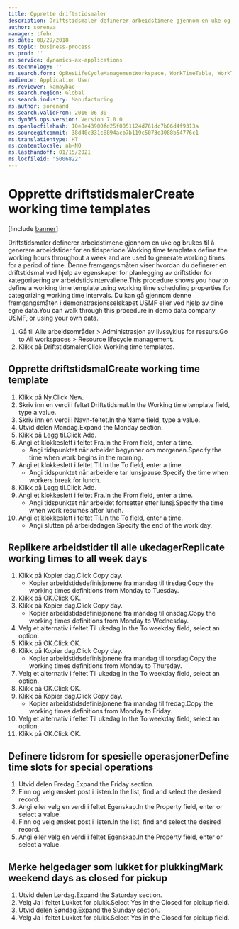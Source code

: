 ```yaml
---
title: Opprette driftstidsmaler
description: Driftstidsmaler definerer arbeidstimene gjennom en uke og brukes til å generere arbeidstider for en tidsperiode.
author: sorenva
manager: tfehr
ms.date: 08/29/2018
ms.topic: business-process
ms.prod: ''
ms.service: dynamics-ax-applications
ms.technology: ''
ms.search.form: OpResLifeCycleManagementWorkspace, WorkTimeTable, WorkTimeCopyDayDialog, WorkPeriodTemplate
audience: Application User
ms.reviewer: kamaybac
ms.search.region: Global
ms.search.industry: Manufacturing
ms.author: sorenand
ms.search.validFrom: 2016-06-30
ms.dyn365.ops.version: Version 7.0.0
ms.openlocfilehash: 10e8e43900fd25f0051124d761dc7b06d4f9313a
ms.sourcegitcommit: 38d40c331c8894acb7b119c5073e3088b54776c1
ms.translationtype: HT
ms.contentlocale: nb-NO
ms.lasthandoff: 01/15/2021
ms.locfileid: "5006822"
---
```

# <a name="create-working-time-templates"></a><span data-ttu-id="ec74e-103">Opprette driftstidsmaler</span><span class="sxs-lookup"><span data-stu-id="ec74e-103">Create working time templates</span></span>

[!include [banner](../../includes/banner.md)]

<span data-ttu-id="ec74e-104">Driftstidsmaler definerer arbeidstimene gjennom en uke og brukes til å generere arbeidstider for en tidsperiode.</span><span class="sxs-lookup"><span data-stu-id="ec74e-104">Working time templates define the working hours throughout a week and are used to generate working times for a period of time.</span></span> <span data-ttu-id="ec74e-105">Denne fremgangsmåten viser hvordan du definerer en driftstidsmal ved hjelp av egenskaper for planlegging av driftstider for kategorisering av arbeidstidsintervallene.</span><span class="sxs-lookup"><span data-stu-id="ec74e-105">This procedure shows you how to define a working time template using working time scheduling properties for categorizing working time intervals.</span></span> <span data-ttu-id="ec74e-106">Du kan gå gjennom denne fremgangsmåten i demonstrasjonsselskapet USMF eller ved hjelp av dine egne data.</span><span class="sxs-lookup"><span data-stu-id="ec74e-106">You can walk through this procedure in demo data company USMF, or using your own data.</span></span>

1. <span data-ttu-id="ec74e-107">Gå til Alle arbeidsområder > Administrasjon av livssyklus for ressurs.</span><span class="sxs-lookup"><span data-stu-id="ec74e-107">Go to All workspaces > Resource lifecycle management.</span></span>
2. <span data-ttu-id="ec74e-108">Klikk på Driftstidsmaler.</span><span class="sxs-lookup"><span data-stu-id="ec74e-108">Click Working time templates.</span></span>

## <a name="create-working-time-template"></a><span data-ttu-id="ec74e-109">Opprette driftstidsmal</span><span class="sxs-lookup"><span data-stu-id="ec74e-109">Create working time template</span></span>
1. <span data-ttu-id="ec74e-110">Klikk på Ny.</span><span class="sxs-lookup"><span data-stu-id="ec74e-110">Click New.</span></span>
2. <span data-ttu-id="ec74e-111">Skriv inn en verdi i feltet Driftstidsmal.</span><span class="sxs-lookup"><span data-stu-id="ec74e-111">In the Working time template field, type a value.</span></span>
3. <span data-ttu-id="ec74e-112">Skriv inn en verdi i Navn-feltet.</span><span class="sxs-lookup"><span data-stu-id="ec74e-112">In the Name field, type a value.</span></span>
4. <span data-ttu-id="ec74e-113">Utvid delen Mandag.</span><span class="sxs-lookup"><span data-stu-id="ec74e-113">Expand the Monday section.</span></span>
5. <span data-ttu-id="ec74e-114">Klikk på Legg til.</span><span class="sxs-lookup"><span data-stu-id="ec74e-114">Click Add.</span></span>
6. <span data-ttu-id="ec74e-115">Angi et klokkeslett i feltet Fra.</span><span class="sxs-lookup"><span data-stu-id="ec74e-115">In the From field, enter a time.</span></span>
    * <span data-ttu-id="ec74e-116">Angi tidspunktet når arbeidet begynner om morgenen.</span><span class="sxs-lookup"><span data-stu-id="ec74e-116">Specify the time when work begins in the morning.</span></span>  
7. <span data-ttu-id="ec74e-117">Angi et klokkeslett i feltet Til.</span><span class="sxs-lookup"><span data-stu-id="ec74e-117">In the To field, enter a time.</span></span>
    * <span data-ttu-id="ec74e-118">Angi tidspunktet når arbeidere tar lunsjpause.</span><span class="sxs-lookup"><span data-stu-id="ec74e-118">Specify the time when workers break for lunch.</span></span>  
8. <span data-ttu-id="ec74e-119">Klikk på Legg til.</span><span class="sxs-lookup"><span data-stu-id="ec74e-119">Click Add.</span></span>
9. <span data-ttu-id="ec74e-120">Angi et klokkeslett i feltet Fra.</span><span class="sxs-lookup"><span data-stu-id="ec74e-120">In the From field, enter a time.</span></span>
    * <span data-ttu-id="ec74e-121">Angi tidspunktet når arbeidet fortsetter etter lunsj.</span><span class="sxs-lookup"><span data-stu-id="ec74e-121">Specify the time when work resumes after lunch.</span></span>  
10. <span data-ttu-id="ec74e-122">Angi et klokkeslett i feltet Til.</span><span class="sxs-lookup"><span data-stu-id="ec74e-122">In the To field, enter a time.</span></span>
    * <span data-ttu-id="ec74e-123">Angi slutten på arbeidsdagen.</span><span class="sxs-lookup"><span data-stu-id="ec74e-123">Specify the end of the work day.</span></span>  

## <a name="replicate-working-times-to-all-week-days"></a><span data-ttu-id="ec74e-124">Replikere arbeidstider til alle ukedager</span><span class="sxs-lookup"><span data-stu-id="ec74e-124">Replicate working times to all week days</span></span>
1. <span data-ttu-id="ec74e-125">Klikk på Kopier dag.</span><span class="sxs-lookup"><span data-stu-id="ec74e-125">Click Copy day.</span></span>
    * <span data-ttu-id="ec74e-126">Kopier arbeidstidsdefinisjonene fra mandag til tirsdag.</span><span class="sxs-lookup"><span data-stu-id="ec74e-126">Copy the working times definitions from Monday to Tuesday.</span></span>  
2. <span data-ttu-id="ec74e-127">Klikk på OK.</span><span class="sxs-lookup"><span data-stu-id="ec74e-127">Click OK.</span></span>
3. <span data-ttu-id="ec74e-128">Klikk på Kopier dag.</span><span class="sxs-lookup"><span data-stu-id="ec74e-128">Click Copy day.</span></span>
    * <span data-ttu-id="ec74e-129">Kopier arbeidstidsdefinisjonene fra mandag til onsdag.</span><span class="sxs-lookup"><span data-stu-id="ec74e-129">Copy the working times definitions from Monday to Wednesday.</span></span>  
4. <span data-ttu-id="ec74e-130">Velg et alternativ i feltet Til ukedag.</span><span class="sxs-lookup"><span data-stu-id="ec74e-130">In the To weekday field, select an option.</span></span>
5. <span data-ttu-id="ec74e-131">Klikk på OK.</span><span class="sxs-lookup"><span data-stu-id="ec74e-131">Click OK.</span></span>
6. <span data-ttu-id="ec74e-132">Klikk på Kopier dag.</span><span class="sxs-lookup"><span data-stu-id="ec74e-132">Click Copy day.</span></span>
    * <span data-ttu-id="ec74e-133">Kopier arbeidstidsdefinisjonene fra mandag til torsdag.</span><span class="sxs-lookup"><span data-stu-id="ec74e-133">Copy the working times definitions from Monday to Thursday.</span></span>  
7. <span data-ttu-id="ec74e-134">Velg et alternativ i feltet Til ukedag.</span><span class="sxs-lookup"><span data-stu-id="ec74e-134">In the To weekday field, select an option.</span></span>
8. <span data-ttu-id="ec74e-135">Klikk på OK.</span><span class="sxs-lookup"><span data-stu-id="ec74e-135">Click OK.</span></span>
9. <span data-ttu-id="ec74e-136">Klikk på Kopier dag.</span><span class="sxs-lookup"><span data-stu-id="ec74e-136">Click Copy day.</span></span>
    * <span data-ttu-id="ec74e-137">Kopier arbeidstidsdefinisjonene fra mandag til fredag.</span><span class="sxs-lookup"><span data-stu-id="ec74e-137">Copy the working times definitions from Monday to Friday.</span></span>  
10. <span data-ttu-id="ec74e-138">Velg et alternativ i feltet Til ukedag.</span><span class="sxs-lookup"><span data-stu-id="ec74e-138">In the To weekday field, select an option.</span></span>
11. <span data-ttu-id="ec74e-139">Klikk på OK.</span><span class="sxs-lookup"><span data-stu-id="ec74e-139">Click OK.</span></span>

## <a name="define-time-slots-for-special-operations"></a><span data-ttu-id="ec74e-140">Definere tidsrom for spesielle operasjoner</span><span class="sxs-lookup"><span data-stu-id="ec74e-140">Define time slots for special operations</span></span>
1. <span data-ttu-id="ec74e-141">Utvid delen Fredag.</span><span class="sxs-lookup"><span data-stu-id="ec74e-141">Expand the Friday section.</span></span>
2. <span data-ttu-id="ec74e-142">Finn og velg ønsket post i listen.</span><span class="sxs-lookup"><span data-stu-id="ec74e-142">In the list, find and select the desired record.</span></span>
3. <span data-ttu-id="ec74e-143">Angi eller velg en verdi i feltet Egenskap.</span><span class="sxs-lookup"><span data-stu-id="ec74e-143">In the Property field, enter or select a value.</span></span>
4. <span data-ttu-id="ec74e-144">Finn og velg ønsket post i listen.</span><span class="sxs-lookup"><span data-stu-id="ec74e-144">In the list, find and select the desired record.</span></span>
5. <span data-ttu-id="ec74e-145">Angi eller velg en verdi i feltet Egenskap.</span><span class="sxs-lookup"><span data-stu-id="ec74e-145">In the Property field, enter or select a value.</span></span>

## <a name="mark-weekend-days-as-closed-for-pickup"></a><span data-ttu-id="ec74e-146">Merke helgedager som lukket for plukking</span><span class="sxs-lookup"><span data-stu-id="ec74e-146">Mark weekend days as closed for pickup</span></span>
1. <span data-ttu-id="ec74e-147">Utvid delen Lørdag.</span><span class="sxs-lookup"><span data-stu-id="ec74e-147">Expand the Saturday section.</span></span>
2. <span data-ttu-id="ec74e-148">Velg Ja i feltet Lukket for plukk.</span><span class="sxs-lookup"><span data-stu-id="ec74e-148">Select Yes in the Closed for pickup field.</span></span>
3. <span data-ttu-id="ec74e-149">Utvid delen Søndag.</span><span class="sxs-lookup"><span data-stu-id="ec74e-149">Expand the Sunday section.</span></span>
4. <span data-ttu-id="ec74e-150">Velg Ja i feltet Lukket for plukk.</span><span class="sxs-lookup"><span data-stu-id="ec74e-150">Select Yes in the Closed for pickup field.</span></span>

